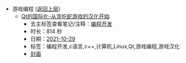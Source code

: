 - 游戏编程 ([返回上层](../))
    - [Qt的国际化-从贪吃蛇游戏的汉化开始](https://www.bilibili.com/video/BV1tv411u717)
        - 去主标签查看笔记/注释：[编程开发](../tags/编程开发.md)
        - 时长：814 秒
        - 日期：[2021-10-29](../month/202110.md)
        - 标签：编程开发,c语言,c++,计算机,Linux,Qt,游戏编程,游戏汉化
        - [封面](http://i1.hdslb.com/bfs/archive/ed5b290c62785c44cc213d1c951e376e52de56d1.jpg)
